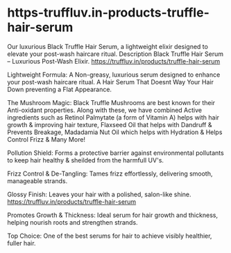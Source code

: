 # https-truffluv.in-products-truffle-hair-serum
Our luxurious Black Truffle Hair Serum, a lightweight elixir designed to elevate your post-wash haircare ritual.
Description
Black Truffle Hair Serum – Luxurious Post-Wash Elixir. https://truffluv.in/products/truffle-hair-serum

Lightweight Formula: A Non-greasy, luxurious serum designed to enhance your post-wash haircare ritual. A Hair Serum That Doesnt Way Your Hair Down preventing a Flat Appearance. 

The Mushroom Magic: Black Truffle Mushrooms are best known for their Anti-oxidant properties. Along with these, we have combined Active ingredients such as Retinol Palmytate (a form of Vitamin A) helps with hair growth & improving hair texture, Flaxseed Oil that helps with Dandruff & Prevents Breakage, Madadamia Nut Oil which helps with Hydration & Helps Control Frizz & Many More!

Pollution Shield: Forms a protective barrier against environmental pollutants to keep hair healthy & sheilded from the harmfull UV's.

Frizz Control & De-Tangling: Tames frizz effortlessly, delivering smooth, manageable strands.

Glossy Finish: Leaves your hair with a polished, salon-like shine. https://truffluv.in/products/truffle-hair-serum

Promotes Growth & Thickness: Ideal serum for hair growth and thickness, helping nourish roots and strengthen strands.

Top Choice: One of the best serums for hair to achieve visibly healthier, fuller hair.

